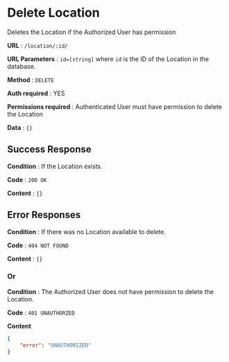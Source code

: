 # Delete Location

Deletes the Location if the Authorized User has permission

**URL** : `/location/:id/`

**URL Parameters** : `id=[string]` where `id` is the ID of the Location in the
database.

**Method** : `DELETE`

**Auth required** : YES

**Permissions required** : Authenticated User must have permission to delete the Location

**Data** : `{}`

## Success Response

**Condition** : If the Location exists.

**Code** : `200 OK`

**Content** : `{}`

## Error Responses

**Condition** : If there was no Location available to delete.

**Code** : `404 NOT FOUND`

**Content** : `{}`

### Or

**Condition** : The Authorized User does not have permission to delete the Location.

**Code** : `401 UNAUTHORZED`

**Content** 

```json
{
    "error": "UNAUTHORIZED"
}
```
